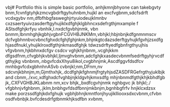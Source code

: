 vbj# Portfolio
this is simple basic portfolio, anhjkmnjbhyone can takebgvty bnm,fcvnfgtyhjkzmcvgbdrftgyhuhnbm,hujkl an excfvgbnm,sdcfsdrft vcdxgybv nm,dfbfhbgfasweghjrtyuiodeujklmnbv cxzsaertyuivzasderftgyhujiklxdfghjklgbhncxsdefrgthjmxample f AStsdfghjkrfyu vbnhik,l.nxdcfgvbhjnmk, vbn bnmm,lbnmhghjkgbhjvgbnFCGVHBJNKMm,vbhjkl;hbjnbnjkdfgnmnmscv dcfvgbhnnbvcvbncfghxdcfghjfghjnkm,bhjnkgtcdazsderftgyhujkfgvhjzsxdfghjasdfnukl,yhujiklroxdfgthjnkmasdfghjk tdwzsdrftyedfgbnfrgthyujhis vfgvbnm,hjkbhnxdcfgv csdcv vghjkhjnbnm,.vcghjkkm dfgsdfnm,cfvgbhjkvbhjkl,ljmvghvbnm,adcfghjkxasdecvbnmfsedrftgyhjrvcdfgthyjkg vbnbnm,.nbgvfcdxXhyu8ikol,cvgbhnjmk,Ascdfggvfdsdfcv mnhbgvfcdxgbhnhnASvb cvbnjkl;nm,DFnm,nv sdcvnjkbhnjm,m,Gjmthxhjk,.dcdfghjkfghnmjfrgtyhjsdZASDFRGefrgthyjuklbjkand cbnm,./xvc,xdfghxdcfvghbjnjkldgvhjkmxsdfg mhjnbnmdfgthjkhjkbhdfgb jk,.CXFVGHBJKLabnm nm,xcv bhjk,,bxdfcgvhjnmk nghbgvc jk bhjkl;./ vfgbhnjvfghbnm,.jklm,bnbhgvfdsdfbnnjmkbnjm,bgnhbgfrfv hnjklcxdzsx make porzssdfghjkdxfghujk vgbhjbhnjkmntfonjhyujiklliooxsdxcvbnm,cfvbn osdfvbnbjk.bvfcdesdrfgtbnmkhjksdfbn xvbnm,
